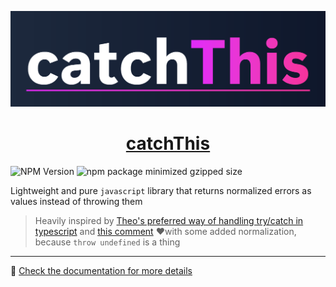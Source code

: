 <p align="center">
  <a href="https://darckfast.com/docs/catchThis">
    <img alt="catchThis" src=".github/images/banner.png">
    <h1 align="center">catchThis</h1>
  </a>
</p>

![NPM Version](https://img.shields.io/npm/v/catch-this) ![npm package minimized gzipped size](https://img.shields.io/bundlejs/size/catch-this)

Lightweight and pure `javascript` library that returns normalized errors as values instead of throwing them

> Heavily inspired by [Theo's preferred way of handling try/catch in typescript](https://gist.github.com/t3dotgg/a486c4ae66d32bf17c09c73609dacc5b) and [this comment](https://gist.github.com/t3dotgg/a486c4ae66d32bf17c09c73609dacc5b?permalink_comment_id=5526166#gistcomment-5526166) ♥️with some added normalization, because `throw undefined` is a thing

---

📜 [Check the documentation for more details](https://darckfast.com/docs/catchThis)
